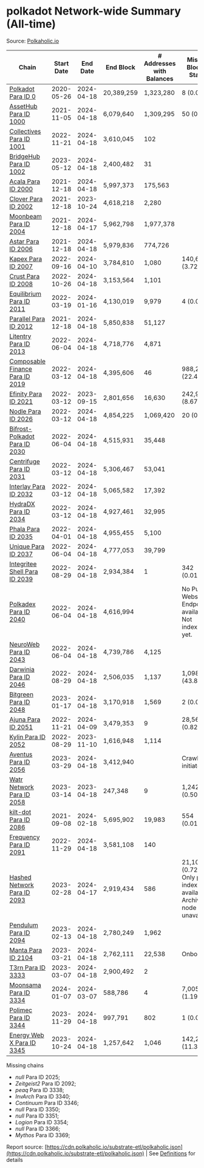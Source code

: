 # polkadot Network-wide Summary (All-time)

Source: [Polkaholic.io](https://polkaholic.io)


| Chain            | Start Date | End Date | End Block | # Addresses with Balances | Missing Blocks / Status |
| ---------------- | ---------- | ---------| --------- | ------------------------- | ----------------------- |
| [Polkadot Para ID 0](/polkadot/0-polkadot) | 2020-05-26 | 2024-04-18 | 20,389,259 |  1,323,280 | 8 (0.00%)  |
| [AssetHub Para ID 1000](/polkadot/1000-assethub) | 2021-11-05 | 2024-04-18 | 6,079,640 |  1,309,295 | 50 (0.00%)  |
| [Collectives Para ID 1001](/polkadot/1001-collectives) | 2022-11-21 | 2024-04-18 | 3,610,045 |  102 |    |
| [BridgeHub Para ID 1002](/polkadot/1002-bridgehub) | 2023-05-12 | 2024-04-18 | 2,400,482 |  31 |    |
| [Acala Para ID 2000](/polkadot/2000-acala) | 2021-12-18 | 2024-04-18 | 5,997,373 |  175,563 |    |
| [Clover Para ID 2002](/polkadot/2002-clover) | 2021-12-18 | 2023-10-24 | 4,618,218 |  2,280 |    |
| [Moonbeam Para ID 2004](/polkadot/2004-moonbeam) | 2021-12-18 | 2024-04-17 | 5,962,798 |  1,977,378 |    |
| [Astar Para ID 2006](/polkadot/2006-astar) | 2021-12-18 | 2024-04-18 | 5,979,836 |  774,726 |    |
| [Kapex Para ID 2007](/polkadot/2007-kapex) | 2022-09-16 | 2024-04-10 | 3,784,810 |  1,080 | 140,668 (3.72%)  |
| [Crust Para ID 2008](/polkadot/2008-crust) | 2022-10-26 | 2024-04-18 | 3,153,564 |  1,101 |    |
| [Equilibrium Para ID 2011](/polkadot/2011-equilibrium) | 2022-03-19 | 2024-01-16 | 4,130,019 |  9,979 | 4 (0.00%)  |
| [Parallel Para ID 2012](/polkadot/2012-parallel) | 2021-12-18 | 2024-04-18 | 5,850,838 |  51,127 |    |
| [Litentry Para ID 2013](/polkadot/2013-litentry) | 2022-06-04 | 2024-04-18 | 4,718,776 |  4,871 |    |
| [Composable Finance Para ID 2019](/polkadot/2019-composable) | 2022-03-12 | 2024-04-18 | 4,395,606 |  46 | 988,228 (22.48%)  |
| [Efinity Para ID 2021](/polkadot/2021-efinity) | 2022-03-12 | 2023-09-15 | 2,801,656 |  16,630 | 242,949 (8.67%)  |
| [Nodle Para ID 2026](/polkadot/2026-nodle) | 2022-03-12 | 2024-04-18 | 4,854,225 |  1,069,420 | 20 (0.00%)  |
| [Bifrost-Polkadot Para ID 2030](/polkadot/2030-bifrost) | 2022-06-04 | 2024-04-18 | 4,515,931 |  35,448 |    |
| [Centrifuge Para ID 2031](/polkadot/2031-centrifuge) | 2022-03-12 | 2024-04-18 | 5,306,467 |  53,041 |    |
| [Interlay Para ID 2032](/polkadot/2032-interlay) | 2022-03-12 | 2024-04-18 | 5,065,582 |  17,392 |    |
| [HydraDX Para ID 2034](/polkadot/2034-hydradx) | 2022-03-12 | 2024-04-18 | 4,927,461 |  32,995 |    |
| [Phala Para ID 2035](/polkadot/2035-phala) | 2022-04-01 | 2024-04-18 | 4,955,455 |  5,100 |    |
| [Unique Para ID 2037](/polkadot/2037-unique) | 2022-06-04 | 2024-04-18 | 4,777,053 |  39,799 |    |
| [Integritee Shell Para ID 2039](/polkadot/2039-integritee) | 2022-08-29 | 2024-04-18 | 2,934,384 |  1 | 342 (0.01%)  |
| [Polkadex Para ID 2040](/polkadot/2040-polkadex) | 2022-06-04 | 2024-04-18 | 4,616,994 |   |   No Public Websocket Endpoint available: Not indexing yet. |
| [NeuroWeb Para ID 2043](/polkadot/2043-neuroweb) | 2022-06-04 | 2024-04-18 | 4,739,786 |  4,125 |    |
| [Darwinia Para ID 2046](/polkadot/2046-darwinia) | 2022-08-29 | 2024-04-18 | 2,506,035 |  1,137 | 1,098,047 (43.82%)  |
| [Bitgreen Para ID 2048](/polkadot/2048-bitgreen) | 2023-01-17 | 2024-04-18 | 3,170,918 |  1,569 | 2 (0.00%)  |
| [Ajuna Para ID 2051](/polkadot/2051-ajuna) | 2022-11-21 | 2024-04-09 | 3,479,353 |  9 | 28,565 (0.82%)  |
| [Kylin Para ID 2052](/polkadot/2052-kylin) | 2022-08-29 | 2023-11-10 | 1,616,948 |  1,114 |    |
| [Aventus Para ID 2056](/polkadot/2056-aventus) | 2023-03-29 | 2024-04-18 | 3,412,940 |   |   Crawling initiated |
| [Watr Network Para ID 2058](/polkadot/2058-watr) | 2023-03-14 | 2023-04-18 | 247,348 |  9 | 1,242 (0.50%)  |
| [kilt-dot Para ID 2086](/polkadot/2086-kilt) | 2021-09-08 | 2024-02-18 | 5,695,902 |  19,983 | 554 (0.01%)  |
| [Frequency Para ID 2091](/polkadot/2091-frequency) | 2022-11-29 | 2024-04-18 | 3,581,108 |  140 |    |
| [Hashed Network Para ID 2093](/polkadot/2093-hashed) | 2023-02-28 | 2024-04-17 | 2,919,434 |  586 | 21,101 (0.72%) Only partial index available: Archive node unavailable |
| [Pendulum Para ID 2094](/polkadot/2094-pendulum) | 2023-02-13 | 2024-04-18 | 2,780,249 |  1,962 |    |
| [Manta Para ID 2104](/polkadot/2104-manta) | 2023-03-21 | 2024-04-18 | 2,762,111 |  22,538 |   Onboarding |
| [T3rn Para ID 3333](/polkadot/3333-t3rn) | 2023-03-07 | 2024-04-18 | 2,900,492 |  2 |    |
| [Moonsama Para ID 3334](/polkadot/3334-moonsama) | 2024-01-07 | 2024-03-07 | 588,786 |  4 | 7,005 (1.19%)  |
| [Polimec Para ID 3344](/polkadot/3344-polimec) | 2023-11-29 | 2024-04-18 | 997,791 |  802 | 1 (0.00%)  |
| [Energy Web X Para ID 3345](/polkadot/3345-energywebx) | 2023-10-24 | 2024-04-18 | 1,257,642 |  1,046 | 142,272 (11.31%)  |

Missing chains


* *null* Para ID 2025; 
* *Zeitgeist2* Para ID 2092; 
* *peaq* Para ID 3338; 
* *InvArch* Para ID 3340; 
* *Continuum* Para ID 3346; 
* *null* Para ID 3350; 
* *null* Para ID 3351; 
* *Logion* Para ID 3354; 
* *null* Para ID 3366; 
* *Mythos* Para ID 3369; 

Report source: [https://cdn.polkaholic.io/substrate-etl/polkaholic.json](https://cdn.polkaholic.io/substrate-etl/polkaholic.json) | See [Definitions](/DEFINITIONS.md) for details
